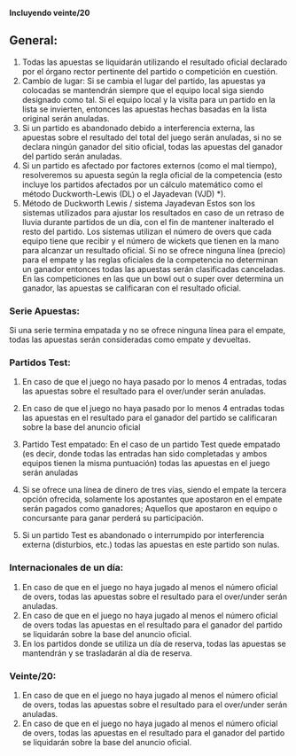 **Incluyendo veinte/20**
## General:

1. Todas las apuestas se liquidarán utilizando el resultado oficial declarado por el
órgano rector pertinente del partido o competición en cuestión.
2. Cambio de lugar:
Si se cambia el lugar del partido, las apuestas ya colocadas se mantendrán siempre que
el equipo local siga siendo designado como tal. Si el equipo local y la visita para un
partido en la lista se invierten, entonces las apuestas hechas basadas en la lista
original serán anuladas.
3. Si un partido es abandonado debido a interferencia externa, las apuestas sobre el
resultado del total del juego serán anuladas, si no se declara ningún ganador del sitio
oficial, todas las apuestas del ganador del partido serán anuladas.
4. Si un partido es afectado por factores externos (como el mal tiempo), resolveremos su
apuesta según la regla oficial de la competencia (esto incluye los partidos afectados
por un cálculo matemático como el método Duckworth-Lewis (DL) o el Jayadevan (VJD) *).
5. Método de Duckworth Lewis / sistema Jayadevan
Estos son los sistemas utilizados para ajustar los resultados en caso de un retraso de
lluvia durante partidos de un día, con el fin de mantener inalterado el resto del
partido. Los sistemas utilizan el número de overs que cada equipo tiene que recibir y
el número de wickets que tienen en la mano para alcanzar un resultado oficial.
Si no se ofrece ninguna línea (precio) para el empate y las reglas oficiales de la
competencia no determinan un ganador entonces todas las apuestas serán clasificadas
canceladas. En las competiciones en las que un bowl out o super over determina un
ganador, las apuestas se calificaran con el resultado oficial.


### Serie Apuestas:
Si una serie termina empatada y no se ofrece ninguna línea para el empate, todas las
apuestas serán consideradas como empate y devueltas.

### Partidos Test:

1. En caso de que el juego no haya pasado por lo menos 4 entradas, todas las apuestas
sobre el resultado para el over/under serán anuladas.
2. En caso de que el juego no haya pasado por lo menos 4 entradas todas las apuestas en el
resultado para el ganador del partido se calificaran sobre la base del anuncio oficial

3. Partido Test empatado:
En el caso de un partido Test quede empatado (es decir, donde todas las entradas han
sido completadas y ambos equipos tienen la misma puntuación) todas las apuestas en el
juego serán anuladas
4. Si se ofrece una línea de dinero de tres vías, siendo el empate la tercera opción
ofrecida, solamente los apostantes que apostaron en el empate serán pagados como
ganadores; Aquellos que apostaron en equipo o concursante para ganar perderá su
participación.
5. Si un partido Test es abandonado o interrumpido por interferencia externa (disturbios,
etc.) todas las apuestas en este partido son nulas.


### Internacionales de un día:

1. En caso de que en el juego no haya jugado al menos el número oficial de overs, todas
las apuestas sobre el resultado para el over/under serán anuladas.
2. En caso de que en el juego no haya jugado al menos el número oficial de overs todas las
apuestas en el resultado para el ganador del partido se liquidarán sobre la base del
anuncio oficial.
3. En los partidos donde se utiliza un día de reserva, todas las apuestas se mantendrán y
se trasladarán al día de reserva.

### Veinte/20:

1. En caso de que en el juego no haya jugado al menos el número oficial de overs, todas
las apuestas sobre el resultado para el over/under serán anuladas.
2. En caso de que en el juego no haya jugado al menos el número oficial de overs, todas
las apuestas en el resultado para el ganador del partido se liquidarán sobre la base
del anuncio oficial.
